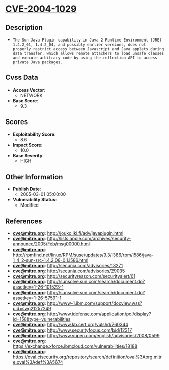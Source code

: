 
# [CVE-2004-1029](https://cve.mitre.org/cgi-bin/cvename.cgi?name=CVE-2004-1029)

## Description

- `The Sun Java Plugin capability in Java 2 Runtime Environment (JRE) 1.4.2_01, 1.4.2_04, and possibly earlier versions, does not properly restrict access between Javascript and Java applets during data transfer, which allows remote attackers to load unsafe classes and execute arbitrary code by using the reflection API to access private Java packages.`

## Cvss Data

- **Access Vector**:
  - NETWORK
- **Base Score**:
  - 9.3

## Scores

- **Exploitability Score**:
  - 8.6
- **Impact Score**:
  - 10.0
- **Base Severity**:
  - HIGH

## Other Information

- **Publish Date**:
  - 2005-03-01 05:00:00
- **Vulnerability Status**:
  - Modified

## References

- **cve@mitre.org**: http://jouko.iki.fi/adv/javaplugin.html
- **cve@mitre.org**: http://lists.apple.com/archives/security-announce/2005/Feb/msg00000.html
- **cve@mitre.org**: http://rpmfind.net/linux/RPM/suse/updates/9.3/i386/rpm/i586/java-1_4_2-sun-src-1.4.2.08-0.1.i586.html
- **cve@mitre.org**: http://secunia.com/advisories/13271
- **cve@mitre.org**: http://secunia.com/advisories/29035
- **cve@mitre.org**: http://securityreason.com/securityalert/61
- **cve@mitre.org**: http://sunsolve.sun.com/search/document.do?assetkey=1-26-101523-1
- **cve@mitre.org**: http://sunsolve.sun.com/search/document.do?assetkey=1-26-57591-1
- **cve@mitre.org**: http://www-1.ibm.com/support/docview.wss?uid=swg21257249
- **cve@mitre.org**: http://www.idefense.com/application/poi/display?id=158&type=vulnerabilities
- **cve@mitre.org**: http://www.kb.cert.org/vuls/id/760344
- **cve@mitre.org**: http://www.securityfocus.com/bid/12317
- **cve@mitre.org**: http://www.vupen.com/english/advisories/2008/0599
- **cve@mitre.org**: https://exchange.xforce.ibmcloud.com/vulnerabilities/18188
- **cve@mitre.org**: https://oval.cisecurity.org/repository/search/definition/oval%3Aorg.mitre.oval%3Adef%3A5674
